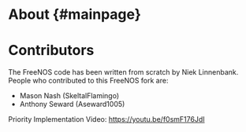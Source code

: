 About {#mainpage}
=====


Contributors
=======

The FreeNOS code has been written from scratch by Niek Linnenbank.
People who contributed to this FreeNOS fork are:

* Mason Nash (SkeltalFlamingo)
* Anthony Seward (Aseward1005)

Priority Implementation Video:
https://youtu.be/f0smF176JdI

